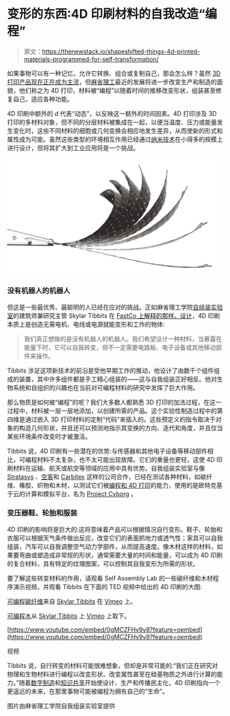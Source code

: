 # 变形的东西:4D 印刷材料的自我改造“编程”

> 原文：<https://thenewstack.io/shapeshifted-things-4d-printed-materials-programmed-for-self-transformation/>

如果事物可以有一种记忆，允许它转换、组合或复制自己，那会怎么样？虽然 [3D 打印产品现在正在成为主流](https://www.cnet.com/news/amazon-launches-store-to-sell-3d-printed-products/)，但[麻省理工](http://web.mit.edu/)最近的发展将进一步改变生产和制造的面貌，他们称之为 4D 打印，材料被“编程”以随着时间的推移改变形状，组装甚至修复自己，适应各种功能。

4D 印刷中额外的 *d* 代表“动态”，以反映这一额外的时间因素。4D 打印涉及 3D 打印的多材料对象，但不同的分层材料被集成在一起，以便当温度、压力或能量发生变化时，这些不同材料的细胞或几何变换会相应地发生差异，从而使新的形式和属性成为可能。虽然这些类型的环境相互作用已经通过[纳米技术](http://www.nanowerk.com/news2/newsid=31566.php)在小得多的规模上进行设计，但将其扩大到工业应用将是一个挑战。

[![self-assembly-lab-4d-printed-programmable-materials-2](img/1a6555a94471ad7e3c409bbbc0596469.png)](https://thenewstack.io/wp-content/uploads/2014/10/self-assembly-lab-4d-printed-programmable-materials-2.jpg)

### 没有机器人的机器人

但这是一些最优秀、最聪明的人已经在应对的挑战。正如麻省理工学院[自组装实验室](http://www.selfassemblylab.net/)的建筑师兼研究主管 Skylar Tibbits 在 [FastCo 上解释的那样。设计](http://www.fastcodesign.com/3037037/mit-invents-tech-that-could-3-d-print-self-lacing-mcflys)，4D 印刷本质上是创造无需电机、电线或电源就能变形和工作的物体:

> 我们真正想做的是没有机器人的机器人。我们希望设计一种材料，当暴露在能量下时，它可以自我转变，但不一定需要电路板、电子设备或其他移动部件来操作。

Tibbits 涉足这项新技术的前沿是受他早期工作的推动，他设计了由数千个组件组成的装置，其中许多组件都是手工精心组装的——这与自我组装正好相反。他对生物系统和自组织的兴趣也在当前对可编程材料的研究中发挥了巨大作用。

那么物质是如何被“编程”的呢？我们大多数人都熟悉 3D 打印的加法过程，在这一过程中，材料被一层一层地添加，以创建所需的产品。这个实验性制造过程中的第四维是通过嵌入 3D 打印材料的定制“代码”来插入的。这些预定义的指令取决于对象的构造几何形状，并且还可以预测地指示其变换的方向、迭代和角度，并且仅当某些环境条件改变时才被激活。

Tibbits 说，4D 印刷有一些潜在的优势:与传感器和其他电子设备等移动部件相比，可编程材料不太复杂，也不太可能出现故障。它们的重量也更轻，这使 4D 印刷材料在运输、航天或航空等领域的应用中具有优势。自我组装实验室与像 [Stratasys](http://www.stratasys.com/) 、[空客](http://www.airbus.com/)和 [Carbitex](http://www.carbitex.com/) 这样的公司合作，已经在测试各种材料，如碳纤维、橡胶、织物和木材，以测试它们被[编程和 4D 打印](http://www.stratasys.com/3d-printers/design-series/objet-connex500)的能力，使用的是欧特克基于云的计算和模拟平台，名为 [Project Cyborg](http://www.autodeskresearch.com/projects/cyborg) 。

### 变压器鞋、轮胎和服装

4D 印刷的影响将是巨大的:这将意味着产品可以根据情况自行变形。鞋子、轮胎和衣服可以根据天气条件做出反应，改变它们的表面抓地力或透气性；家具可以自我组装，汽车可以自我调整空气动力学部件，从而提高速度。像木材这样的材料，如果要弯曲或塑造成非常规的形状，通常需要大量的时间和能量，可以成为 4D 印刷的复合材料，具有特定的纹理图案，可以控制其自我变形为所需的形状。

要了解这些转变材料的作用，请观看 Self Assembly Lab 的一些碳纤维和木材程序演示视频，并观看 Tibbits 在下面的 TED 视频中给出的 4D 印刷的大图:

[可编程碳纤维](https://vimeo.com/108872994)来自 [Skylar Tibbits](https://vimeo.com/user1791262) 在 [Vimeo](https://vimeo.com) 上。

[可编程木](https://vimeo.com/108869811)从 [Skylar Tibbits](https://vimeo.com/user1791262) 上 [Vimeo](https://vimeo.com) 上取下。

[https://www.youtube.com/embed/0gMCZFHv9v8?feature=oembed](https://www.youtube.com/embed/0gMCZFHv9v8?feature=oembed)

视频

Tibbits 说，自行转变的材料可能很难想象，但却是非常可能的:“我们正在研究对物理和生物材料进行编程以改变形状、改变属性甚至在硅基物质之外进行计算的能力。”随着[数字制造](https://thenewstack.io/3d-printed-buildings-made-by-robots-for-the-earth-moon-and-mars/)和[知识共享](https://thenewstack.io/wikihouse-open-source-sustainable-house-designs-that-anyone-can-build/)开始使设计、生产和传播民主化，4D 印刷指向一个更遥远的未来，在那里事物可能被编程为拥有自己的“生命”。

图片由麻省理工学院自我组装实验室提供

<svg xmlns:xlink="http://www.w3.org/1999/xlink" viewBox="0 0 68 31" version="1.1"><title>Group</title> <desc>Created with Sketch.</desc></svg>